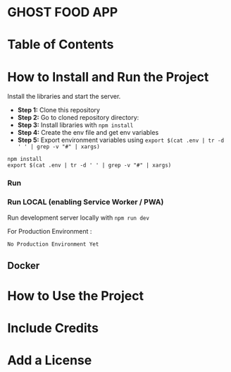 # GHOST FOOD APP

####

#

# Table of Contents

# How to Install and Run the Project

Install the libraries and start the server.

- **Step 1:** Clone this repository
- **Step 2:** Go to cloned repository directory:
- **Step 3:** Install libraries with `npm install`
- **Step 4:** Create the env file and get env variables
- **Step 5:** Export environment variables using `export $(cat .env | tr -d ' ' | grep -v "#" | xargs)`

```
npm install
export $(cat .env | tr -d ' ' | grep -v "#" | xargs)
```

### Run

### Run LOCAL (enabling Service Worker / PWA)

Run development server locally with `npm run dev`

For Production Environment :

```
No Production Environment Yet
```

## Docker

# How to Use the Project

# Include Credits

# Add a License
